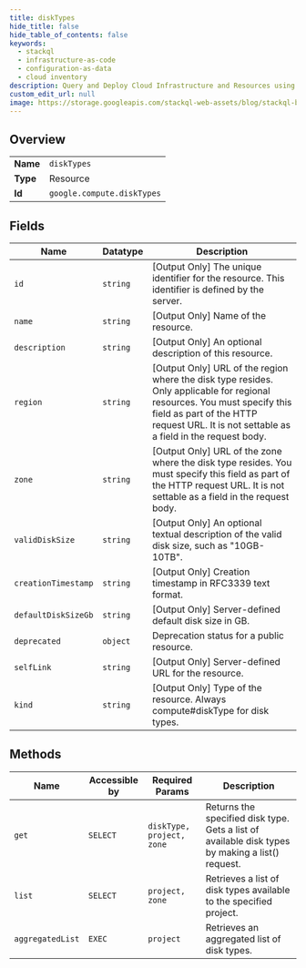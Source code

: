 ```yaml
---
title: diskTypes
hide_title: false
hide_table_of_contents: false
keywords:
  - stackql
  - infrastructure-as-code
  - configuration-as-data
  - cloud inventory
description: Query and Deploy Cloud Infrastructure and Resources using SQL
custom_edit_url: null
image: https://storage.googleapis.com/stackql-web-assets/blog/stackql-blog-post-featured-image.png
---
```

  
    

## Overview
<table><tbody>
<tr><td><b>Name</b></td><td><code>diskTypes</code></td></tr>
<tr><td><b>Type</b></td><td>Resource</td></tr>
<tr><td><b>Id</b></td><td><code>google.compute.diskTypes</code></td></tr>
</tbody></table>

## Fields
| Name | Datatype | Description |
| ---- | -------- | ----------- |
| `id` | `string` | [Output Only] The unique identifier for the resource. This identifier is defined by the server. |
| `name` | `string` | [Output Only] Name of the resource. |
| `description` | `string` | [Output Only] An optional description of this resource. |
| `region` | `string` | [Output Only] URL of the region where the disk type resides. Only applicable for regional resources. You must specify this field as part of the HTTP request URL. It is not settable as a field in the request body. |
| `zone` | `string` | [Output Only] URL of the zone where the disk type resides. You must specify this field as part of the HTTP request URL. It is not settable as a field in the request body. |
| `validDiskSize` | `string` | [Output Only] An optional textual description of the valid disk size, such as "10GB-10TB". |
| `creationTimestamp` | `string` | [Output Only] Creation timestamp in RFC3339 text format. |
| `defaultDiskSizeGb` | `string` | [Output Only] Server-defined default disk size in GB. |
| `deprecated` | `object` | Deprecation status for a public resource. |
| `selfLink` | `string` | [Output Only] Server-defined URL for the resource. |
| `kind` | `string` | [Output Only] Type of the resource. Always compute#diskType for disk types. |
## Methods
| Name | Accessible by | Required Params | Description |
| ---- | ------------- | --------------- | ----------- |
| `get` | `SELECT` | `diskType, project, zone` | Returns the specified disk type. Gets a list of available disk types by making a list() request. |
| `list` | `SELECT` | `project, zone` | Retrieves a list of disk types available to the specified project. |
| `aggregatedList` | `EXEC` | `project` | Retrieves an aggregated list of disk types. |
